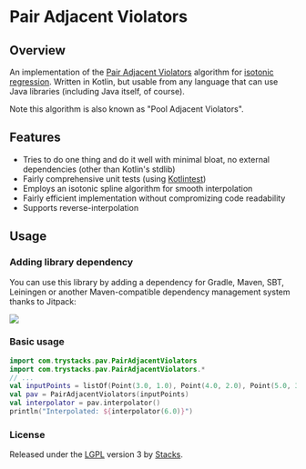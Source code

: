 # Pair Adjacent Violators

## Overview

An implementation of the [Pair Adjacent Violators](http://gifi.stat.ucla.edu/janspubs/2009/reports/deleeuw_hornik_mair_R_09.pdf) algorithm for [isotonic regression](https://en.wikipedia.org/wiki/Isotonic_regression).  Written in Kotlin, but usable from any language that can use Java libraries (including Java itself, of course).

Note this algorithm is also known as "Pool Adjacent Violators".

## Features

* Tries to do one thing and do it well with minimal bloat, no external dependencies (other than Kotlin's stdlib)
* Fairly comprehensive unit tests (using [Kotlintest](https://github.com/kotlintest/kotlintest))
* Employs an isotonic spline algorithm for smooth interpolation
* Fairly efficient implementation without compromizing code readability
* Supports reverse-interpolation

## Usage

### Adding library dependency

You can use this library by adding a dependency for Gradle, Maven, SBT, Leiningen or another Maven-compatible dependency management system thanks to Jitpack:

[![](https://jitpack.io/v/trystacks/pairAdjacentViolators.svg)](https://jitpack.io/#trystacks/pairAdjacentViolators)

### Basic usage

```kotlin
import com.trystacks.pav.PairAdjacentViolators
import com.trystacks.pav.PairAdjacentViolators.*
// ...
val inputPoints = listOf(Point(3.0, 1.0), Point(4.0, 2.0), Point(5.0, 3.0), Point(8.0, 4.0))
val pav = PairAdjacentViolators(inputPoints)
val interpolator = pav.interpolator()
println("Interpolated: ${interpolator(6.0)}")
```
### License
Released under the [LGPL](https://en.wikipedia.org/wiki/GNU_Lesser_General_Public_License) version 3 by [Stacks](http://trystacks.com/).
